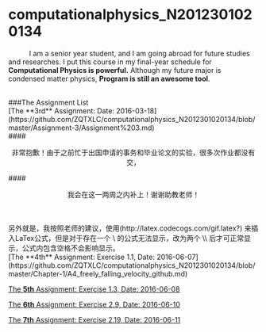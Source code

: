 # computationalphysics_N2012301020134

&emsp;&emsp;&emsp;I am a senior year student, and I am going abroad for future studies and researches.
I put this course in my final-year schedule for __Computational Physics is powerful.__
Although my future major is condensed matter physics, __Program is still an awesome tool__.

<br>
###The Assignment List

</br>
[The **3rd** Assignment: Date: 2016-03-18](https://github.com/ZQTXLC/computationalphysics_N2012301020134/blob/master/Assignment-3/Assignment%203.md)
<br>
####<p align="center">非常抱歉！由于之前忙于出国申请的事务和毕业论文的实验，很多次作业都没有交，</p>

####<p align="center">我会在这一两周之内补上！谢谢助教老师！</p>

</br>
<br>
另外就是，我按照老师的建议，使用(http://latex.codecogs.com/gif.latex?) 来插入LaTex公式，但是对于存在一个 \ 的公式无法显示，改为两个 \\ 后才可正常显示，公式内包含空格不会影响显示。

</br>
[The **4th** Assignment: Exercise 1.1, Date: 2016-06-07](https://github.com/ZQTXLC/computationalphysics_N2012301020134/blob/master/Chapter-1/A4_freely_falling_velocity_github.md)

[The **5th** Assignment: Exercise 1.3, Date: 2016-06-08](https://github.com/ZQTXLC/computationalphysics_N2012301020134/blob/master/Chapter-1/A5_friction_velocity_github.md)

[The **6th** Assignment: Exercise 2.9, Date: 2016-06-10](
https://github.com/ZQTXLC/computationalphysics_N2012301020134/blob/master/Chapter-2/A6_projectile_motion_github.md)

[The **7th** Assignment: Exercise 2.19, Date: 2016-06-11](https://github.com/ZQTXLC/computationalphysics_N2012301020134/blob/master/Chapter-2/A7_effect_spin_github.md)
